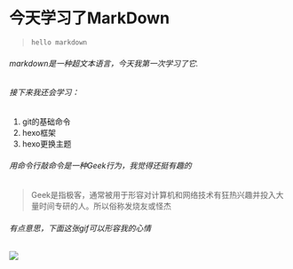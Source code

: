 # 今天学习了MarkDown
> `hello markdown`
###### markdown是一种超文本语言，今天我第一次学习了它.
###### 接下来我还会学习：
 1. git的基础命令 
 2. hexo框架
 3. hexo更换主题
 ###### 用命令行敲命令是一种Geek行为，我觉得还挺有趣的
 > Geek是指极客，通常被用于形容对计算机和网络技术有狂热兴趣并投入大量时间专研的人。所以俗称发烧友或怪杰
 ###### 有点意思，下面这张gif可以形容我的心情
 ![ ](https://qgt-style.oss-cn-hangzhou.aliyuncs.com/newcoursep4/g1/g1-2-2/tenor.gif)
